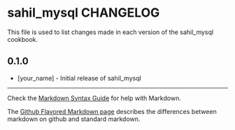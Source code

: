 sahil_mysql CHANGELOG
=====================

This file is used to list changes made in each version of the sahil_mysql cookbook.

0.1.0
-----
- [your_name] - Initial release of sahil_mysql

- - -
Check the [Markdown Syntax Guide](http://daringfireball.net/projects/markdown/syntax) for help with Markdown.

The [Github Flavored Markdown page](http://github.github.com/github-flavored-markdown/) describes the differences between markdown on github and standard markdown.
